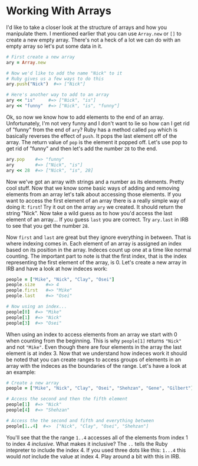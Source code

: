 # Working With Arrays

I'd like to take a closer look at the structure of arrays and how you manipulate them. I mentioned earlier that you can use `Array.new` or `[]` to create a new empty array. There's not a heck of a lot we can do with an empty array so let's put some data in it.

```ruby
# First create a new array
ary = Array.new

# Now we'd like to add the name "Nick" to it
# Ruby gives us a few ways to do this
ary.push("Nick")  #=> ["Nick"]

# Here's another way to add to an array
ary << "is"     #=> ["Nick", "is"]
ary << "funny"  #=> ["Nick", "is", "funny"]
```

Ok, so now we know how to add elements to the end of an array. Unfortunately, I'm not very funny and I don't want to lie so how can I get rid of "funny" from the end of `ary`? Ruby has a method called `pop` which is basically reverses the effect of `push`. It pops the last element off of the array. The return value of `pop` is the element it popped off. Let's use pop to get rid of "funny" and then let's add the number `28` to the end.

```ruby
ary.pop    #=> "funny"
ary        #=> ["Nick", "is"]
ary << 28  #=> ["Nick", "is", 28]
```

Now we've got an array with strings and a number as its elements. Pretty cool stuff. Now that we know some basic ways of adding and removing elements from an array let's talk about accessing those elements. If you want to access the first element of an array there is a really simple way of doing it: `first`! Try it out on the array `ary` we created. It should return the string "Nick". Now take a wild guess as to how you'd access the last element of an array... If you guess `last` you are correct. Try `ary.last` in IRB to see that you get the number `28`.

Now `first` and `last` are great but they ignore everything in between. That is where indexing comes in. Each element of an array is assigned an index based on its position in the array. Indeces count up one at a time like normal counting. The important part to note is that the first index, that is the index representing the first element of the array, is 0. Let's create a new array in IRB and have a look at how indeces work:

```ruby
people = ["Mike", "Nick", "Clay", "Osei"]
people.size    #=> 4
people.first   #=> "Mike"
people.last    #=> "Osei"

# Now using an index...
people[0]  #=> "Mike"
people[1]  #=> "Nick"
people[3]  #=> "Osei"
```

When using an index to access elements from an array we start with 0 when counting from the beginning. This is why `people[1]` returns `"Nick"` and not `"Mike"`. Even though there are four elements in the array the last element is at index 3. Now that we understand how indeces work it should be noted that you can create ranges to access groups of elements in an array with the indeces as the boundaries of the range. Let's have a look at an example:

```ruby
# Create a new array
people = ["Mike", "Nick", "Clay", "Osei", "Shehzan", "Gene", "Gilbert"]

# Access the second and then the fifth element
people[1]  #=> "Nick"
people[4]  #=> "Shehzan"

# Access the the second and fifth and everything between
people[1..4]  #=>  ["Nick", "Clay", "Osei", "Shehzan"]
```

You'll see that the the range `1..4` accesses all of the elements from index 1 to index 4 *inclusive*. What makes it inclusive? The `..` tells the Ruby intepreter to include the index 4. If you used three dots like this: `1...4` this would *not* include the value at index 4. Play around a bit with this in IRB.
